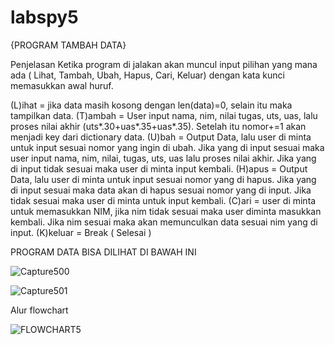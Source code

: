 # labspy5
{PROGRAM TAMBAH DATA}

Penjelasan Ketika program di jalakan akan muncul input pilihan yang mana ada ( Lihat, Tambah, Ubah, Hapus, Cari, Keluar) dengan kata kunci memasukkan awal huruf.

(L)ihat = jika data masih kosong dengan len(data)=0, selain itu maka tampilkan data. (T)ambah = User input nama, nim, nilai tugas, uts, uas, lalu proses nilai akhir (uts*.30+uas*.35+uas*.35). Setelah itu nomor+=1 akan menjadi key dari dictionary data. (U)bah = Output Data, lalu user di minta untuk input sesuai nomor yang ingin di ubah. Jika yang di input sesuai maka user input nama, nim, nilai, tugas, uts, uas lalu proses nilai akhir. Jika yang di input tidak sesuai maka user di minta input kembali. (H)apus = Output Data, lalu user di minta untuk input sesuai nomor yang di hapus. Jika yang di input sesuai maka data akan di hapus sesuai nomor yang di input. Jika tidak sesuai maka user di minta untuk input kembali. (C)ari = user di minta untuk memasukkan NIM, jika nim tidak sesuai maka user diminta masukkan kembali. Jika nim sesuai maka akan memunculkan data sesuai nim yang di input. (K)keluar = Break ( Selesai )

PROGRAM DATA BISA DILIHAT DI BAWAH INI

![Capture500](https://user-images.githubusercontent.com/56372587/72914564-bd5e1300-3cf3-11ea-9476-19785a5daff2.PNG)

![Capture501](https://user-images.githubusercontent.com/56372587/72914805-1c238c80-3cf4-11ea-8eec-2437df4b2f57.PNG)

Alur flowchart

![FLOWCHART5](https://user-images.githubusercontent.com/56372587/72914975-6573dc00-3cf4-11ea-8692-24af638444f1.png)



